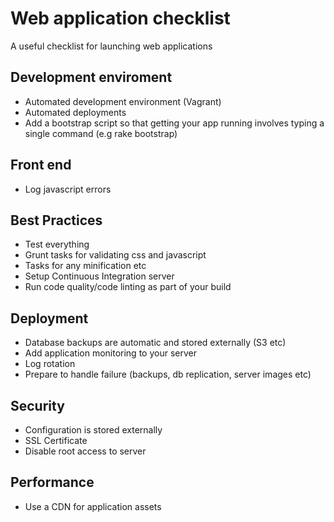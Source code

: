 # Web application checklist

A useful checklist for launching web applications

## Development enviroment

+ Automated development environment (Vagrant)
+ Automated deployments
+ Add a bootstrap script so that getting your app running involves typing a single command (e.g rake bootstrap)

## Front end 

+ Log javascript errors

## Best Practices

+ Test everything
+ Grunt tasks for validating css and javascript
+ Tasks for any minification etc
+ Setup Continuous Integration server
+ Run code quality/code linting as part of your build

## Deployment

+ Database backups are automatic and stored externally (S3 etc)
+ Add application monitoring to your server
+ Log rotation
+ Prepare to handle failure (backups, db replication, server images etc)

## Security

+ Configuration is stored externally
+ SSL Certificate
+ Disable root access to server

## Performance

+ Use a CDN for application assets
